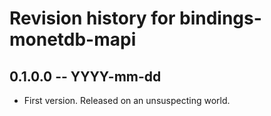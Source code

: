 # Revision history for bindings-monetdb-mapi

## 0.1.0.0  -- YYYY-mm-dd

* First version. Released on an unsuspecting world.
